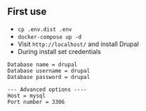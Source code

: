 ## First use

* `cp .env.dist .env`
* `docker-compose up -d`
* Visit `http://localhost/` and install Drupal
* During install set credentials
```
Database name = drupal
Database username = drupal
Database password = drupal

--- Advanced options ----
Host = mysql
Port number = 3306
```